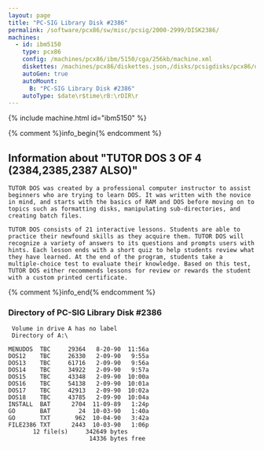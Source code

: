 ```yaml
---
layout: page
title: "PC-SIG Library Disk #2386"
permalink: /software/pcx86/sw/misc/pcsig/2000-2999/DISK2386/
machines:
  - id: ibm5150
    type: pcx86
    config: /machines/pcx86/ibm/5150/cga/256kb/machine.xml
    diskettes: /machines/pcx86/diskettes.json,/disks/pcsigdisks/pcx86/diskettes.json
    autoGen: true
    autoMount:
      B: "PC-SIG Library Disk #2386"
    autoType: $date\r$time\rB:\rDIR\r
---
```


{% include machine.html id="ibm5150" %}

{% comment %}info_begin{% endcomment %}

## Information about "TUTOR DOS 3 OF 4 (2384,2385,2387 ALSO)"

    TUTOR DOS was created by a professional computer instructor to assist
    beginners who are trying to learn DOS. It was written with the novice
    in mind, and starts with the basics of RAM and DOS before moving on to
    topics such as formatting disks, manipulating sub-directories, and
    creating batch files.
    
    TUTOR DOS consists of 21 interactive lessons. Students are able to
    practice their newfound skills as they acquire them. TUTOR DOS will
    recognize a variety of answers to its questions and prompts users with
    hints. Each lesson ends with a short quiz to help students review what
    they have learned. At the end of the program, students take a
    multiple-choice test to evaluate their knowledge. Based on this test,
    TUTOR DOS either recommends lessons for review or rewards the student
    with a custom printed certificate.
{% comment %}info_end{% endcomment %}


### Directory of PC-SIG Library Disk #2386

     Volume in drive A has no label
     Directory of A:\

    MENUDOS  TBC     29364   8-20-90  11:56a
    DOS12    TBC     26330   2-09-90   9:55a
    DOS13    TBC     61716   2-09-90   9:56a
    DOS14    TBC     34922   2-09-90   9:57a
    DOS15    TBC     43348   2-09-90  10:00a
    DOS16    TBC     54138   2-09-90  10:01a
    DOS17    TBC     42913   2-09-90  10:02a
    DOS18    TBC     43785   2-09-90  10:04a
    INSTALL  BAT      2704  11-09-89   1:24p
    GO       BAT        24  10-03-90   1:40a
    GO       TXT       962  10-04-90   3:42a
    FILE2386 TXT      2443  10-03-90   1:06p
           12 file(s)     342649 bytes
                           14336 bytes free
